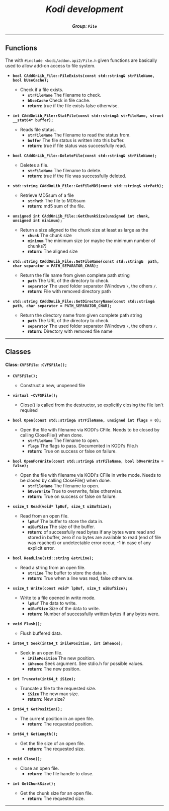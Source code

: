 # *<p align="center">Kodi development</p>*
#### *<p align="center">Group: ```File```</p>*

----------

Functions
-------------

The with ```#include <kodi/addon.api2/File.h``` given functions are basically used to allow add-on access to file system.

*  <b>```bool CAddOnLib_File::FileExists(const std::string& strFileName, bool bUseCache);```</b>
    * Check if a file exists.
	    * <b>```strFileName```</b> The filename to check.
	    * <b>```bUseCache```</b> Check in file cache.
		* <b>return:</b> true if the file exists false otherwise.

*  <b>```int CAddOnLib_File::StatFile(const std::string& strFileName, struct __stat64* buffer);```</b>
    * Reads file status.
	    * <b>```strFileName```</b> The filename to read the status from.
 	    * <b>```buffer```</b> The file status is written into this buffer.
		* <b>return:</b> true if file status was successfully read.

*  <b>```bool CAddOnLib_File::DeleteFile(const std::string& strFileName);```</b>
    * Deletes a file.
	    * <b>```strFileName```</b> The filename to delete.
		* <b>return:</b> true if the file was successfully deleted.

*  <b>```std::string CAddOnLib_File::GetFileMD5(const std::string& strPath);```</b>
    * Retrieve MD5sum of a file
	    * <b>```strPath```</b> The file to MD5sum
		* <b>return:</b> md5 sum of the file.

*  <b>```unsigned int CAddOnLib_File::GetChunkSize(unsigned int chunk, unsigned int minimum);```</b>
    * Return a size aligned to the chunk size at least as large as the 
	    * <b>```chunk```</b> The chunk size
	    * <b>```minimum```</b> The minimum size (or maybe the minimum number of chunks?)
		* <b>return:</b> The aligned size

*  <b>```std::string CAddOnLib_File::GetFileName(const std::string&  path, char separator = PATH_SEPARATOR_CHAR);```</b>
    * Return the file name from given complete path string
	    * <b>```path```</b> The URL of the directory to check.
	    * <b>```separator```</b> The used folder separator (Windows ```\```, the others ```/```.
		* <b>return:</b>  File with removed directory path

*  <b>```std::string CAddOnLib_File::GetDirectoryName(const std::string& path, char separator = PATH_SEPARATOR_CHAR);```</b>
    * Return the directory name from given complete path string
	    * <b>```path```</b> The URL of the directory to check.
	    * <b>```separator```</b> The used folder separator (Windows ```\```, the others ```/```.
		* <b>return:</b>  Directory with removed file name

----------

Classes
-------------

#### Class: ```CVFSFile::CVFSFile();```

*  <b>```CVFSFile();```</b>
    * Construct a new, unopened file

*  <b>```virtual ~CVFSFile();```</b>
    * Close() is called from the destructor, so explicitly closing the file isn't required

*  <b>```bool Open(const std::string& strFileName, unsigned int flags = 0);```</b>
    * Open the file with filename via KODI's CFile. Needs to be closed by calling CloseFile() when done.
		* <b>```strFileName```</b> The filename to open.
		* <b>```flags```</b> The flags to pass. Documented in KODI's File.h
		* <b>return:</b> True on success or false on failure.

*  <b>```bool OpenForWrite(const std::string& strFileName, bool bOverWrite = false);```</b>
    * Open the file with filename via KODI's CFile in write mode. Needs to be closed by calling CloseFile() when done.
		* <b>```strFileName```</b> The filename to open.
		* <b>```bOverWrite```</b> True to overwrite, false otherwise.
		* <b>return:</b> True on success or false on failure.

*  <b>```ssize_t Read(void* lpBuf, size_t uiBufSize);```</b>
    * Read from an open file.
		* <b>```lpBuf```</b> The buffer to store the data in.
		* <b>```uiBufSize```</b> The size of the buffer.
		* <b>return:</b> of successfully read bytes if any bytes were read and stored in buffer, zero if no bytes are available to read (end of file was reached) or undetectable error occur, -1 in case of any explicit error.

*  <b>```bool ReadLine(std::string &strLine);```</b>
    * Read a string from an open file.
		* <b>```strLine```</b> The buffer to store the data in.
		* <b>return:</b> True when a line was read, false otherwise.

*  <b>```ssize_t Write(const void* lpBuf, size_t uiBufSize);```</b>
    * Write to a file opened in write mode.
		* <b>```lpBuf```</b> The data to write.
		* <b>```uiBufSize```</b> Size of the data to write.
		* <b>return:</b> Number of successfully written bytes if any bytes were.

*  <b>```void Flush();```</b>
    * Flush buffered data.

*  <b>```int64_t Seek(int64_t iFilePosition, int iWhence);```</b>
    * Seek in an open file.
		* <b>```iFilePosition```</b> The new position.
		* <b>```iWhence```</b> Seek argument. See stdio.h for possible values.
		* <b>return:</b> The new position.

*  <b>```int Truncate(int64_t iSize);```</b>
    * Truncate a file to the requested size.
		* <b>```iSize```</b> The new max size.
		* <b>return:</b> New size?

*  <b>```int64_t GetPosition();```</b>
    * The current position in an open file.
		* <b>return:</b> The requested position.

*  <b>```int64_t GetLength();```</b>
    * Get the file size of an open file.
		* <b>return:</b> The requested size.

*  <b>```void Close();```</b>
    * Close an open file.
		* <b>return:</b> The file handle to close.

*  <b>```int GetChunkSize();```</b>
    * Get the chunk size for an open file.
		* <b>return:</b> The requested size.

----------
